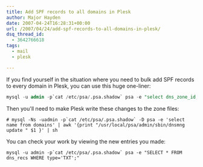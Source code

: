 ```yaml
---
title: Add SPF records to all domains in Plesk
author: Major Hayden
date: 2007-04-24T16:28:31+00:00
url: /2007/04/24/add-spf-records-to-all-domains-in-plesk/
dsq_thread_id:
  - 3642766618
tags:
  - mail
  - plesk

---
```

If you find yourself in the situation where you need to bulk add SPF records to every domain in Plesk, you can use this huge one-liner:

```sql
mysql -u admin -p`cat /etc/psa/.psa.shadow` psa -e "select dns_zone_id,displayHost from dns_recs GROUP BY dns_zone_id ORDER BY dns_zone_id ASC;" | awk '{print "INSERT INTO dns_recs (type,host,val,time_stamp,dns_zone_id,displayHost,displayVal) VALUES ('\''TXT'\'','\''"$2"'\'','\''v=spf1 a mx ~all'\'',NOW(),"$1",'\''"$2"'\'','\''v=spf1 a mx ~all'\'');"}' | mysql -u admin -p`cat /etc/psa/.psa.shadow` psa`
```

Then you'll need to make Plesk write these changes to the zone files:

```
# mysql -Ns -uadmin -p`cat /etc/psa/.psa.shadow` -D psa -e 'select name from domains' | awk '{print "/usr/local/psa/admin/sbin/dnsmng update " $1 }' | sh
```

You can check your work by viewing the new entries you made:

```
mysql -u admin -p`cat /etc/psa/.psa.shadow` psa -e "SELECT * FROM dns_recs WHERE type='TXT';"
```
